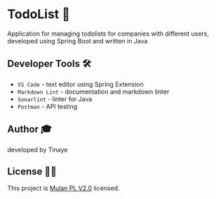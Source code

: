 # TodoList 📖

Application for managing todolists for companies with different users, developed using Spring Boot and written in Java

## Developer Tools 🛠️

- `VS Code` - text editor using Spring Extension
- `Markdown Lint` - documentation and markdown linter
- `Sonarlint` - linter for Java
- `Postman` - API testing

## Author 🎓

developed by Tinaye

## License 👮🏾

This project is [Mulan PL V2.0]("/LICENSE") licensed.
